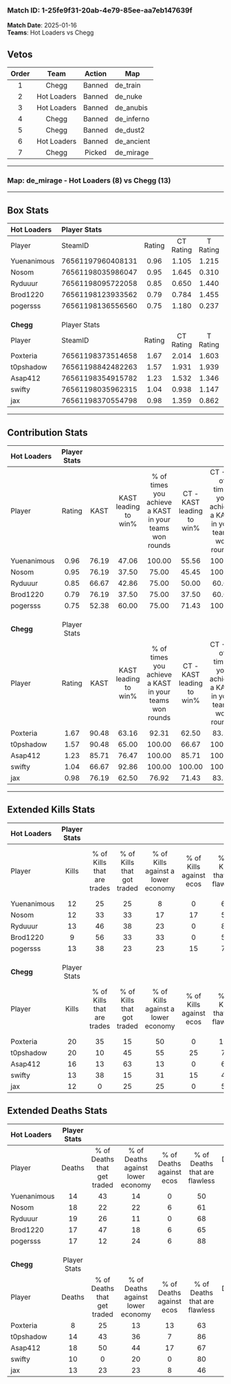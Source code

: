 ### Match ID: 1-25fe9f31-20ab-4e79-85ee-aa7eb147639f  
**Match Date**: 2025-01-16  
**Teams**: Hot Loaders vs Chegg  

## Vetos  

| Order | Team | Action | Map |
| :---: | :--: | :----: | --- |
| 1 | Chegg | Banned | de_train |
| 2 | Hot Loaders | Banned | de_nuke |
| 3 | Hot Loaders | Banned | de_anubis |
| 4 | Chegg | Banned | de_inferno |
| 5 | Chegg | Banned | de_dust2 |
| 6 | Hot Loaders | Banned | de_ancient |
| 7 | Chegg | Picked | de_mirage |

---  

### **Map**: de_mirage - Hot Loaders (8) vs Chegg (13)  
---  

## Box Stats  

| **Hot Loaders** | Player Stats      |        |           |          |       |       |       |         |        |      |     |
| :- | :- | :-: | :-: | :-: | :-: | :-: | :-: | :-: | :-: | :-: | :-: |
| Player          | SteamID           | Rating | CT Rating | T Rating | KAST  |  ADR  | Kills | Assists | Deaths | K/D  | HS% |
| Yuenanimous     | 76561197960408131 |  0.96  |   1.105   |  1.215   | 76.19 | 60.6  |  12   |    3    |   14   | 0.86 | 41  |
| Nosom           | 76561198035986047 |  0.95  |   1.645   |  0.310   | 76.19 | 82.1  |  12   |    7    |   18   | 0.67 | 58  |
| Ryduuur         | 76561198095722058 |  0.85  |   0.650   |  1.440   | 66.67 | 72.1  |  13   |    3    |   19   | 0.68 | 46  |
| Brod1220        | 76561198123933562 |  0.79  |   0.784   |  1.455   | 76.19 | 67.3  |   9   |    4    |   17   | 0.53 | 44  |
| pogersss        | 76561198136556560 |  0.75  |   1.180   |  0.237   | 52.38 | 58.8  |  13   |    2    |   17   | 0.76 | 53  |
|                 |                   |        |           |          |       |       |       |         |        |      |     |
|                 |                   |        |           |          |       |       |       |         |        |      |     |
|                 |                   |        |           |          |       |       |       |         |        |      |     |
| **Chegg**       | Player Stats      |        |           |          |       |       |       |         |        |      |     |
| Player          | SteamID           | Rating | CT Rating | T Rating | KAST  |  ADR  | Kills | Assists | Deaths | K/D  | HS% |
| Poxteria        | 76561198373514658 |  1.67  |   2.014   |  1.603   | 90.48 | 94.0  |  20   |    5    |   8    | 2.50 | 15  |
| t0pshadow       | 76561198842482263 |  1.57  |   1.931   |  1.939   | 90.48 | 112.3 |  20   |    4    |   14   | 1.43 | 65  |
| Asap412         | 76561198354915782 |  1.23  |   1.532   |  1.346   | 85.71 | 95.4  |  16   |    8    |   18   | 0.89 | 62  |
| swifty          | 76561198035962315 |  1.04  |   0.938   |  1.147   | 66.67 | 60.5  |  13   |    4    |   10   | 1.30 | 38  |
| jax             | 76561198370554798 |  0.98  |   1.359   |  0.862   | 76.19 | 60.0  |  12   |    2    |   13   | 0.92 | 66  |
---  

## Contribution Stats  

| **Hot Loaders** | Player Stats |       |                      |                                                        |                           |                                                             |                          |                                                            |
| :- | :-: | :-: | :-: | :-: | :-: | :-: | :-: | :-: |
| Player          |    Rating    | KAST  | KAST leading to win% | % of times you achieve a KAST in your teams won rounds | CT - KAST leading to win% | CT - % of times you achieve a KAST in your teams won rounds | T - KAST leading to win% | T - % of times you achieve a KAST in your teams won rounds |
| Yuenanimous     |     0.96     | 76.19 |        47.06         |                         100.00                         |           55.56           |                           100.00                            |          37.50           |                           100.00                           |
| Nosom           |     0.95     | 76.19 |        37.50         |                         75.00                          |           45.45           |                           100.00                            |          20.00           |                           33.33                            |
| Ryduuur         |     0.85     | 66.67 |        42.86         |                         75.00                          |           50.00           |                            60.00                            |          37.50           |                           100.00                           |
| Brod1220        |     0.79     | 76.19 |        37.50         |                         75.00                          |           37.50           |                            60.00                            |          37.50           |                           100.00                           |
| pogersss        |     0.75     | 52.38 |        60.00         |                         75.00                          |           71.43           |                           100.00                            |          33.33           |                           33.33                            |
|                 |              |       |                      |                                                        |                           |                                                             |                          |                                                            |
|                 |              |       |                      |                                                        |                           |                                                             |                          |                                                            |
|                 |              |       |                      |                                                        |                           |                                                             |                          |                                                            |
| **Chegg**       | Player Stats |       |                      |                                                        |                           |                                                             |                          |                                                            |
| Player          |    Rating    | KAST  | KAST leading to win% | % of times you achieve a KAST in your teams won rounds | CT - KAST leading to win% | CT - % of times you achieve a KAST in your teams won rounds | T - KAST leading to win% | T - % of times you achieve a KAST in your teams won rounds |
| Poxteria        |     1.67     | 90.48 |        63.16         |                         92.31                          |           62.50           |                            83.33                            |          63.64           |                           100.00                           |
| t0pshadow       |     1.57     | 90.48 |        65.00         |                         100.00                         |           66.67           |                           100.00                            |          63.64           |                           100.00                           |
| Asap412         |     1.23     | 85.71 |        76.47         |                         100.00                         |           85.71           |                           100.00                            |          70.00           |                           100.00                           |
| swifty          |     1.04     | 66.67 |        92.86         |                         100.00                         |          100.00           |                           100.00                            |          87.50           |                           100.00                           |
| jax             |     0.98     | 76.19 |        62.50         |                         76.92                          |           71.43           |                            83.33                            |          55.56           |                           71.43                            |
---  

## Extended Kills Stats  

| **Hot Loaders** | Player Stats |                            |                            |                                    |                         |                              |                                 |                                       |                    |           |
| :- | :-: | :-: | :-: | :-: | :-: | :-: | :-: | :-: | :-: | :-: |
| Player          |    Kills     | % of Kills that are trades | % of Kills that got traded | % of Kills against a lower economy | % of Kills against ecos | % of Kills that are flawless | % of Kills that are close duels | % of Kills that are assisted by flash | Pistol Round Kills | AWP Kills |
| Yuenanimous     |      12      |             25             |             25             |                 8                  |            0            |              67              |                0                |                   0                   |         2          |     1     |
| Nosom           |      12      |             33             |             33             |                 17                 |           17            |              50              |                8                |                   0                   |         1          |     0     |
| Ryduuur         |      13      |             46             |             38             |                 23                 |            0            |              85              |                8                |                   0                   |         1          |     5     |
| Brod1220        |      9       |             56             |             33             |                 33                 |            0            |              56              |               11                |                   0                   |         1          |     0     |
| pogersss        |      13      |             38             |             23             |                 23                 |           15            |              77              |               15                |                   8                   |         1          |     3     |
|                 |              |                            |                            |                                    |                         |                              |                                 |                                       |                    |           |
|                 |              |                            |                            |                                    |                         |                              |                                 |                                       |                    |           |
|                 |              |                            |                            |                                    |                         |                              |                                 |                                       |                    |           |
| **Chegg**       | Player Stats |                            |                            |                                    |                         |                              |                                 |                                       |                    |           |
| Player          |    Kills     | % of Kills that are trades | % of Kills that got traded | % of Kills against a lower economy | % of Kills against ecos | % of Kills that are flawless | % of Kills that are close duels | % of Kills that are assisted by flash | Pistol Round Kills | AWP Kills |
| Poxteria        |      20      |             35             |             15             |                 50                 |            0            |             100              |                0                |                   5                   |         1          |    14     |
| t0pshadow       |      20      |             10             |             45             |                 55                 |           25            |              70              |               10                |                   5                   |         5          |     0     |
| Asap412         |      16      |             13             |             63             |                 13                 |            0            |              69              |                6                |                   0                   |         1          |     1     |
| swifty          |      13      |             38             |             15             |                 31                 |           15            |              46              |                8                |                   0                   |         3          |     0     |
| jax             |      12      |             0              |             25             |                 25                 |            0            |              50              |                8                |                   0                   |         0          |     0     |
## Extended Deaths Stats  

| **Hot Loaders** | Player Stats |                             |                                   |                          |                               |                            |                           |               |
| :- | :-: | :-: | :-: | :-: | :-: | :-: | :-: | :-: |
| Player          |    Deaths    | % of Deaths that get traded | % of Deaths against lower economy | % of Deaths against ecos | % of Deaths that are flawless | % of Deaths that are close | % of Deaths while blinded | Deaths to AWP |
| Yuenanimous     |      14      |             43              |                14                 |            0             |              50               |             14             |             7             |       2       |
| Nosom           |      18      |             22              |                22                 |            6             |              61               |             11             |             0             |       3       |
| Ryduuur         |      19      |             26              |                11                 |            0             |              68               |             0              |             0             |       4       |
| Brod1220        |      17      |             47              |                18                 |            6             |              65               |             6              |             6             |       0       |
| pogersss        |      17      |             12              |                24                 |            6             |              88               |             0              |             0             |       6       |
|                 |              |                             |                                   |                          |                               |                            |                           |               |
|                 |              |                             |                                   |                          |                               |                            |                           |               |
|                 |              |                             |                                   |                          |                               |                            |                           |               |
| **Chegg**       | Player Stats |                             |                                   |                          |                               |                            |                           |               |
| Player          |    Deaths    | % of Deaths that get traded | % of Deaths against lower economy | % of Deaths against ecos | % of Deaths that are flawless | % of Deaths that are close | % of Deaths while blinded | Deaths to AWP |
| Poxteria        |      8       |             25              |                13                 |            13            |              63               |             13             |             0             |       2       |
| t0pshadow       |      14      |             43              |                36                 |            7             |              86               |             7              |             0             |       2       |
| Asap412         |      18      |             50              |                44                 |            17            |              67               |             11             |             6             |       3       |
| swifty          |      10      |              0              |                20                 |            0             |              80               |             10             |             0             |       1       |
| jax             |      13      |             23              |                23                 |            8             |              46               |             0              |             0             |       1       |
